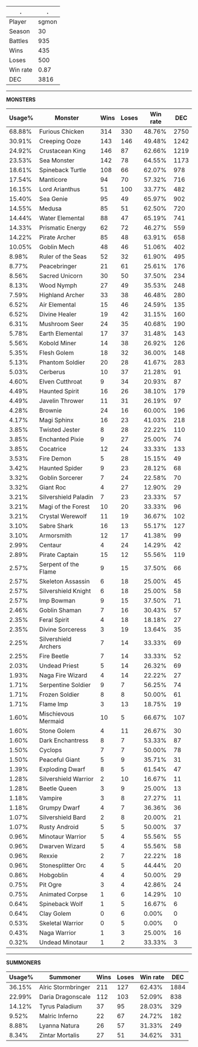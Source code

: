 .|.
|-|-
Player|sgmon
Season|30
Battles|935
Wins|435
Loses|500
Win rate|0.87
DEC|3816

---
**MONSTERS**

Usage%|Monster|Wins|Loses|Win rate|DEC|
-|-|-|-|-|-|
68.88%|Furious Chicken|314|330|48.76%|2750|
30.91%|Creeping Ooze|143|146|49.48%|1242|
24.92%|Crustacean King|146|87|62.66%|1219|
23.53%|Sea Monster|142|78|64.55%|1173|
18.61%|Spineback Turtle|108|66|62.07%|978|
17.54%|Manticore|94|70|57.32%|716|
16.15%|Lord Arianthus|51|100|33.77%|482|
15.40%|Sea Genie|95|49|65.97%|902|
14.55%|Medusa|85|51|62.50%|720|
14.44%|Water Elemental|88|47|65.19%|741|
14.33%|Prismatic Energy|62|72|46.27%|559|
14.22%|Pirate Archer|85|48|63.91%|658|
10.05%|Goblin Mech|48|46|51.06%|402|
8.98%|Ruler of the Seas|52|32|61.90%|495|
8.77%|Peacebringer|21|61|25.61%|176|
8.56%|Sacred Unicorn|30|50|37.50%|234|
8.13%|Wood Nymph|27|49|35.53%|248|
7.59%|Highland Archer|33|38|46.48%|280|
6.52%|Air Elemental|15|46|24.59%|135|
6.52%|Divine Healer|19|42|31.15%|160|
6.31%|Mushroom Seer|24|35|40.68%|190|
5.78%|Earth Elemental|17|37|31.48%|143|
5.56%|Kobold Miner|14|38|26.92%|126|
5.35%|Flesh Golem|18|32|36.00%|148|
5.13%|Phantom Soldier|20|28|41.67%|283|
5.03%|Cerberus|10|37|21.28%|91|
4.60%|Elven Cutthroat|9|34|20.93%|87|
4.49%|Haunted Spirit|16|26|38.10%|179|
4.49%|Javelin Thrower|11|31|26.19%|97|
4.28%|Brownie|24|16|60.00%|196|
4.17%|Magi Sphinx|16|23|41.03%|218|
3.85%|Twisted Jester|8|28|22.22%|110|
3.85%|Enchanted Pixie|9|27|25.00%|74|
3.85%|Cocatrice|12|24|33.33%|133|
3.53%|Fire Demon|5|28|15.15%|49|
3.42%|Haunted Spider|9|23|28.12%|68|
3.32%|Goblin Sorcerer|7|24|22.58%|70|
3.32%|Giant Roc|4|27|12.90%|29|
3.21%|Silvershield Paladin|7|23|23.33%|57|
3.21%|Magi of the Forest|10|20|33.33%|96|
3.21%|Crystal Werewolf|11|19|36.67%|102|
3.10%|Sabre Shark|16|13|55.17%|127|
3.10%|Armorsmith|12|17|41.38%|99|
2.99%|Centaur|4|24|14.29%|42|
2.89%|Pirate Captain|15|12|55.56%|119|
2.57%|Serpent of the Flame|9|15|37.50%|66|
2.57%|Skeleton Assassin|6|18|25.00%|45|
2.57%|Silvershield Knight|6|18|25.00%|58|
2.57%|Imp Bowman|9|15|37.50%|71|
2.46%|Goblin Shaman|7|16|30.43%|57|
2.35%|Feral Spirit|4|18|18.18%|27|
2.35%|Divine Sorceress|3|19|13.64%|35|
2.25%|Silvershield Archers|7|14|33.33%|69|
2.25%|Fire Beetle|7|14|33.33%|52|
2.03%|Undead Priest|5|14|26.32%|69|
1.93%|Naga Fire Wizard|4|14|22.22%|27|
1.71%|Serpentine Soldier|9|7|56.25%|74|
1.71%|Frozen Soldier|8|8|50.00%|61|
1.71%|Flame Imp|3|13|18.75%|19|
1.60%|Mischievous Mermaid|10|5|66.67%|107|
1.60%|Stone Golem|4|11|26.67%|30|
1.60%|Dark Enchantress|8|7|53.33%|87|
1.50%|Cyclops|7|7|50.00%|78|
1.50%|Peaceful Giant|5|9|35.71%|31|
1.39%|Exploding Dwarf|8|5|61.54%|47|
1.28%|Silvershield Warrior|2|10|16.67%|11|
1.28%|Beetle Queen|3|9|25.00%|13|
1.18%|Vampire|3|8|27.27%|11|
1.18%|Grumpy Dwarf|4|7|36.36%|36|
1.07%|Silvershield Bard|2|8|20.00%|21|
1.07%|Rusty Android|5|5|50.00%|37|
0.96%|Minotaur Warrior|5|4|55.56%|55|
0.96%|Dwarven Wizard|5|4|55.56%|58|
0.96%|Rexxie|2|7|22.22%|18|
0.96%|Stonesplitter Orc|4|5|44.44%|20|
0.86%|Hobgoblin|4|4|50.00%|29|
0.75%|Pit Ogre|3|4|42.86%|24|
0.75%|Animated Corpse|1|6|14.29%|10|
0.64%|Spineback Wolf|1|5|16.67%|6|
0.64%|Clay Golem|0|6|0.00%|0|
0.53%|Skeletal Warrior|0|5|0.00%|0|
0.43%|Naga Warrior|1|3|25.00%|16|
0.32%|Undead Minotaur|1|2|33.33%|3|

---
**SUMMONERS**

Usage%|Summoner|Wins|Loses|Win rate|DEC|
-|-|-|-|-|-|
36.15%|Alric Stormbringer|211|127|62.43%|1884|
22.99%|Daria Dragonscale|112|103|52.09%|838|
14.12%|Tyrus Paladium|37|95|28.03%|329|
9.52%|Malric Inferno|22|67|24.72%|182|
8.88%|Lyanna Natura|26|57|31.33%|249|
8.34%|Zintar Mortalis|27|51|34.62%|331|
